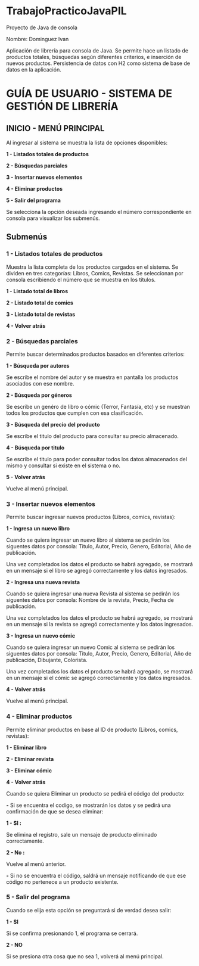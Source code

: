 # TrabajoPracticoJavaPIL
Proyecto de Java de consola

Nombre: Dominguez Ivan

Aplicación de librería para consola de Java. Se permite hace un listado de productos totales, búsquedas según diferentes criterios, e inserción de nuevos productos. Persistencia de datos con H2 como sistema de base de datos en la aplicación.


# GUÍA DE USUARIO - SISTEMA DE GESTIÓN DE LIBRERÍA

## INICIO - MENÚ PRINCIPAL

Al ingresar al sistema se muestra la lista de opciones disponibles:

**1 - Listados totales de productos**

**2 - Búsquedas parciales**

**3 - Insertar nuevos elementos**

**4 - Eliminar productos**

**5 - Salir del programa**

Se selecciona la opción deseada ingresando el número correspondiente en consola para visualizar los submenús.

## Submenús

### 1 - Listados totales de productos

Muestra la lista completa de los productos cargados en el sistema. Se dividen en tres categorías: Libros, Comics, Revistas. Se seleccionan por consola escribiendo el número que se muestra en los títulos.

  **1 - Listado total de libros**
  
  **2 - Listado total de comics**
  
 **3 - Listado total de revistas**
  
  **4 - Volver atrás**


### 2 - Búsquedas parciales

Permite buscar determinados productos basados en diferentes criterios:
  
  **1 - Búsqueda por autores**
  
   Se escribe el nombre del autor y se muestra en pantalla los productos asociados con ese nombre.
   
  **2 - Búsqueda por géneros**
  
   Se escribe un genéro de libro o cómic (Terror, Fantasía, etc) y se muestran todos los productos que cumplen con esa clasificación.
                    
 **3 - Búsqueda del precio del producto**
  
   Se escribe el titulo del producto para consultar su precio almacenado.
   
  **4 - Búsqueda por titulo**
  
   Se escribe el titulo para poder consultar todos los datos almacenados del mismo y consultar si existe en el sistema o no.
   
  **5 - Volver atrás**
  
   Vuelve al menú principal.

### 3 - Insertar nuevos elementos

Permite buscar ingresar nuevos productos (Libros, comics, revistas):

   **1 - Ingresa un nuevo libro**
    
   Cuando se quiera ingresar un nuevo libro al sistema se pedirán los siguentes datos por consola: Titulo, Autor, Precio, Genero, Editorial, Año de publicación. 
    
   Una vez completados los datos el producto se habrá agregado, se mostrará en un mensaje si el libro se agregó correctamente y los datos ingresados.
     
   **2 - Ingresa una nueva revista**
   
   Cuando se quiera ingresar una nueva Revista al sistema se pedirán los siguentes datos por consola: Nombre de la revista, Precio, Fecha de publicación.
      
   Una vez completados los datos el producto se habrá agregado, se mostrará en un mensaje si la revista se agregó correctamente y los datos ingresados.
     
   **3 - Ingresa un nuevo cómic**
   
   Cuando se quiera ingresar un nuevo Comic al sistema se pedirán los siguentes datos por consola: Titulo, Autor, Precio, Genero, Editorial, Año de publicación, Dibujante, Colorista. 
     
   Una vez completados los datos el producto se habrá agregado, se mostrará en un mensaje si el cómic se agregó correctamente y los datos ingresados.
     
   **4 - Volver atrás**
   
   Vuelve al menú principal.
   
 ### 4 - Eliminar productos

Permite eliminar productos en base al ID de producto (Libros, comics, revistas):

   **1 - Eliminar libro**
    
     
   **2 - Eliminar revista**
  
      
   **3 - Eliminar cómic**
   
     
   **4 - Volver atrás**
   
  Cuando se quiera Eliminar un producto se pedirá el código del producto: 
    
   **-** Si se encuentra el codigo, se mostrarán los datos y se pedirá una confirmación de que se desea eliminar:
   
   **1 - SI :** 
   
   Se elimina el registro, sale un mensaje de producto eliminado correctamente.
 
   **2 - No :** 
   
   Vuelve al menú anterior.

   **-** Si no se encuentra el código, saldrá un mensaje notificando de que ese código no pertenece a un producto existente.
     
### 5 - Salir del programa

 Cuando se elija esta opción se preguntará si de verdad desea salir:
 
 **1 - SI** 
 
   Si se confirma presionando 1, el programa se cerrará.
 
 **2 - NO**
 
   Si se presiona otra cosa que no sea 1, volverá al menú principal.

